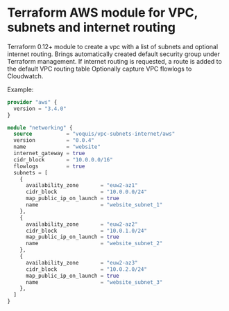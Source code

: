 Terraform AWS module for VPC, subnets and internet routing
===

Terraform 0.12+ module to create a vpc with a list of subnets and optional internet routing.
Brings automatically created default security group under Terraform management.
If internet routing is requested, a route is added to the default VPC routing table
Optionally capture VPC flowlogs to Cloudwatch.

Example:
```terraform
provider "aws" {
  version = "3.4.0"
}

module "networking" {
  source           = "voquis/vpc-subnets-internet/aws"
  version          = "0.0.4"
  name             = "website"
  internet_gateway = true
  cidr_block       = "10.0.0.0/16"
  flowlogs         = true
  subnets = [
    {
      availability_zone       = "euw2-az1"
      cidr_block              = "10.0.0.0/24"
      map_public_ip_on_launch = true
      name                    = "website_subnet_1"
    },
    {
      availability_zone       = "euw2-az2"
      cidr_block              = "10.0.1.0/24"
      map_public_ip_on_launch = true
      name                    = "website_subnet_2"
    },
    {
      availability_zone       = "euw2-az3"
      cidr_block              = "10.0.2.0/24"
      map_public_ip_on_launch = true
      name                    = "website_subnet_3"
    },
  ]
}
```
